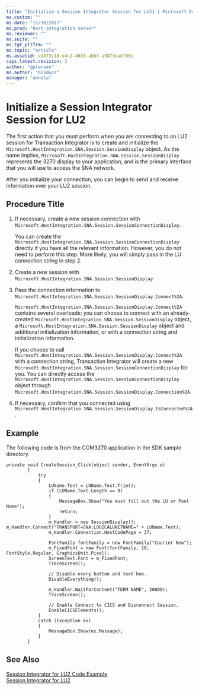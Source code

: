 ```yaml
---
title: "Initialize a Session Integrator Session for LU21 | Microsoft Docs"
ms.custom: ""
ms.date: "11/30/2017"
ms.prod: "host-integration-server"
ms.reviewer: ""
ms.suite: ""
ms.tgt_pltfrm: ""
ms.topic: "article"
ms.assetid: e1873c18-e4c2-4633-abbf-a5873ea8f90e
caps.latest.revision: 3
author: "gplarsen"
ms.author: "hisdocs"
manager: "anneta"
---
```

# Initialize a Session Integrator Session for LU2
The first action that you must perform when you are connecting to an LU2 session for Transaction Integrator is to create and initialize the `Microsoft.HostIntegration.SNA.Session.SessionDisplay` object. As the name implies, `Microsoft.HostIntegration.SNA.Session.SessionDisplay` represents the 3270 display to your application, and is the primary interface that you will use to access the SNA network.  
  
 After you initialize your connection, you can begin to send and receive information over your LU2 session.  
  
## Procedure Title  
  
1.  If necessary, create a new session connection with `Microsoft.HostIntegration.SNA.Session.SessionConnectionDisplay`.  
  
     You can create the `Microsoft.HostIntegration.SNA.Session.SessionConnectionDisplay` directly if you have all the relevant information. However, you do not need to perform this step. More likely, you will simply pass in the LU connection string in step 2.  
  
2.  Create a new session with `Microsoft.HostIntegration.SNA.Session.SessionDisplay`.  
  
3.  Pass the connection information to `Microsoft.HostIntegration.SNA.Session.SessionDisplay.Connect%2A`.  
  
     `Microsoft.HostIntegration.SNA.Session.SessionDisplay.Connect%2A` contains several overloads: you can choose to connect with an already-created `Microsoft.HostIntegration.SNA.Session.SessionDisplay` object, a `Microsoft.HostIntegration.SNA.Session.SessionDisplay` object and additional initialization information, or with a connection string and initialization information.  
  
     If you choose to call `Microsoft.HostIntegration.SNA.Session.SessionDisplay.Connect%2A` with a connection string, Transaction Integrator will create a new `Microsoft.HostIntegration.SNA.Session.SessionConnectionDisplay` for you. You can directly access the `Microsoft.HostIntegration.SNA.Session.SessionConnectionDisplay` object through `Microsoft.HostIntegration.SNA.Session.SessionDisplay.Connection%2A`.  
  
4.  If necessary, confirm that you connected using `Microsoft.HostIntegration.SNA.Session.SessionDisplay.IsConnected%2A`.  
  
## Example  
 The following code is from the COM3270 application in the SDK sample directory.  
  
```  
private void CreateSession_Click(object sender, EventArgs e)  
        {  
            try  
            {  
                LUName.Text = LUName.Text.Trim();  
                if (LUName.Text.Length == 0)  
                {  
                    MessageBox.Show("You must fill out the LU or Pool Name");  
                    return;  
                }  
                m_Handler = new SessionDisplay();                m_Handler.Connect("TRANSPORT=SNA;LOGICALUNITNAME=" + LUName.Text);  
                m_Handler.Connection.HostCodePage = 37;  
  
                FontFamily fontFamily = new FontFamily("Courier New");  
                m_FixedFont = new Font(fontFamily, 10, FontStyle.Regular, GraphicsUnit.Pixel);  
                ScreenText.Font = m_FixedFont;  
                TraceScreen();  
  
                // Disable every button and text box.  
                DisableEverything();  
  
                m_Handler.WaitForContent("TERM NAME", 20000);  
                TraceScreen();  
  
                // Enable Connect to CICS and Disconnect Session.  
                EnableCICSElements();  
            }  
            catch (Exception ex)  
            {  
                MessageBox.Show(ex.Message);  
            }  
        }  
```  
  
## See Also  
 [Session Integrator for LU2 Code Example](../core/session-integrator-for-lu2-code-example2.md)   
 [Session Integrator for LU2](../core/session-integrator-for-lu21.md)